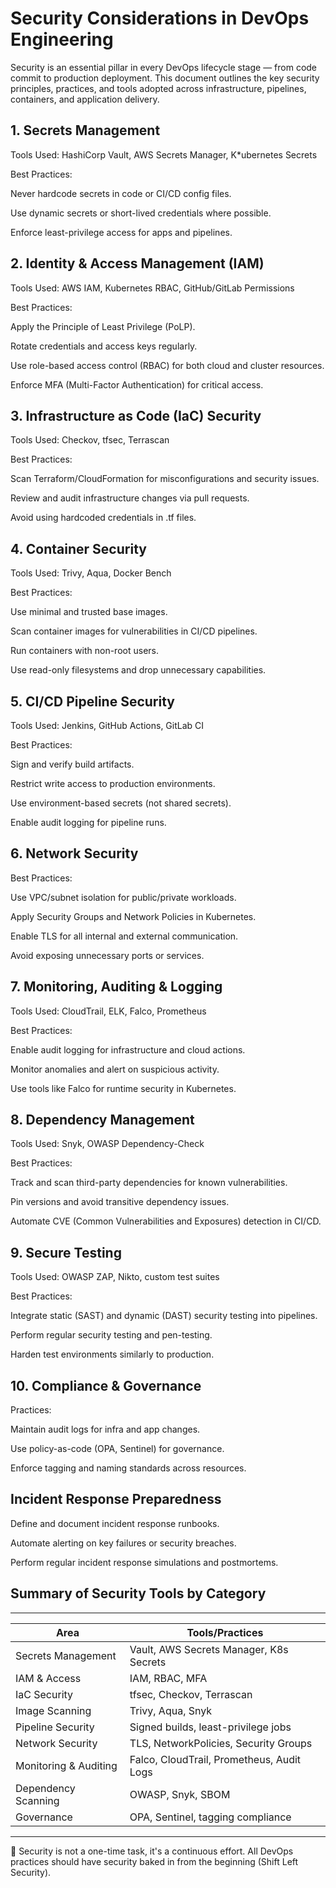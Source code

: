 # **Security Considerations in DevOps Engineering**
Security is an essential pillar in every DevOps lifecycle stage — from code commit to production deployment. This document outlines the key security principles, practices, and tools adopted across infrastructure, pipelines, containers, and application delivery.

## **1. Secrets Management**
Tools Used: HashiCorp Vault, AWS Secrets Manager, K*ubernetes Secrets

Best Practices:

Never hardcode secrets in code or CI/CD config files.

Use dynamic secrets or short-lived credentials where possible.

Enforce least-privilege access for apps and pipelines.

## **2. Identity & Access Management (IAM)**
Tools Used: AWS IAM, Kubernetes RBAC, GitHub/GitLab Permissions

Best Practices:

Apply the Principle of Least Privilege (PoLP).

Rotate credentials and access keys regularly.

Use role-based access control (RBAC) for both cloud and cluster resources.

Enforce MFA (Multi-Factor Authentication) for critical access.

## **3. Infrastructure as Code (IaC) Security**
Tools Used: Checkov, tfsec, Terrascan

Best Practices:

Scan Terraform/CloudFormation for misconfigurations and security issues.

Review and audit infrastructure changes via pull requests.

Avoid using hardcoded credentials in .tf files.

## **4. Container Security**
Tools Used: Trivy, Aqua, Docker Bench

Best Practices:

Use minimal and trusted base images.

Scan container images for vulnerabilities in CI/CD pipelines.

Run containers with non-root users.

Use read-only filesystems and drop unnecessary capabilities.

## **5. CI/CD Pipeline Security**
Tools Used: Jenkins, GitHub Actions, GitLab CI

Best Practices:

Sign and verify build artifacts.

Restrict write access to production environments.

Use environment-based secrets (not shared secrets).

Enable audit logging for pipeline runs.

## **6. Network Security**
Best Practices:

Use VPC/subnet isolation for public/private workloads.

Apply Security Groups and Network Policies in Kubernetes.

Enable TLS for all internal and external communication.

Avoid exposing unnecessary ports or services.

## **7. Monitoring, Auditing & Logging**
Tools Used: CloudTrail, ELK, Falco, Prometheus

Best Practices:

Enable audit logging for infrastructure and cloud actions.

Monitor anomalies and alert on suspicious activity.

Use tools like Falco for runtime security in Kubernetes.

## **8. Dependency Management**
Tools Used: Snyk, OWASP Dependency-Check

Best Practices:

Track and scan third-party dependencies for known vulnerabilities.

Pin versions and avoid transitive dependency issues.

Automate CVE (Common Vulnerabilities and Exposures) detection in CI/CD.

## **9. Secure Testing**
Tools Used: OWASP ZAP, Nikto, custom test suites

Best Practices:

Integrate static (SAST) and dynamic (DAST) security testing into pipelines.

Perform regular security testing and pen-testing.

Harden test environments similarly to production.

## **10. Compliance & Governance**
Practices:

Maintain audit logs for infra and app changes.

Use policy-as-code (OPA, Sentinel) for governance.

Enforce tagging and naming standards across resources.

## **Incident Response Preparedness**
Define and document incident response runbooks.

Automate alerting on key failures or security breaches.

Perform regular incident response simulations and postmortems.

## Summary of Security Tools by Category
 ------------------------------------------------------------------
| Area                  | Tools/Practices                           |
| --------------------- | ----------------------------------------- |
| Secrets Management    | Vault, AWS Secrets Manager, K8s Secrets   |
| IAM & Access          | IAM, RBAC, MFA                            |
| IaC Security          | tfsec, Checkov, Terrascan                 |
| Image Scanning        | Trivy, Aqua, Snyk                         |
| Pipeline Security     | Signed builds, least-privilege jobs       |
| Network Security      | TLS, NetworkPolicies, Security Groups     |
| Monitoring & Auditing | Falco, CloudTrail, Prometheus, Audit Logs |
| Dependency Scanning   | OWASP, Snyk, SBOM                         |
| Governance            | OPA, Sentinel, tagging compliance         |
 -------------------------------------------------------------------

🔐 Security is not a one-time task, it's a continuous effort. All DevOps practices should have security baked in from the beginning (Shift Left Security).
